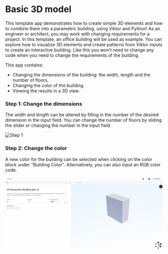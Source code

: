# Basic 3D model
This template app demonstrates how to create simple 3D elements and how to combine them into a parametric building, 
using Viktor and Python! As an engineer or architect, you may work with changing requirements for a project. In this 
template, an office building will be used as example. You can explore how to visualize 3D elements and create patterns
from Viktor inputs to create an interactive building. Like this you won't need to change any code when you need to 
change the requirements of the building.

This app contains:
- Changing the dimensions of the building: the width, length and the number of floors.
- Changing the color of the building.
- Viewing the results in a 3D view.

### Step 1: Change the dimensions
The width and length can be altered by filling in the number of the desired dimension in the input field. You can change
the number of floors by sliding the slider or changing the number in the input field.

![Step 1](.viktor-template/step_1.gif)

### Step 2: Change the color
A new color for the building can be selected when clicking on the color block under "Building Color". Alternatively,
you can also input an RGB color code.

![Step 2](.viktor-template/step_2.gif)